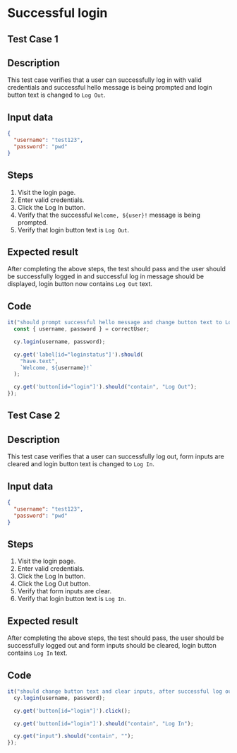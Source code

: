 # Successful login

## Test Case 1

## Description

This test case verifies that a user can successfully log in with valid credentials and
successful hello message is being prompted and login button text is changed to `Log Out`.

## Input data

```json
{
  "username": "test123",
  "password": "pwd"
}
```

## Steps

1. Visit the login page.
2. Enter valid credentials.
3. Click the Log In button.
4. Verify that the successful `Welcome, ${user}!` message is being prompted.
5. Verify that login button text is `Log Out`.

## Expected result

After completing the above steps, the test should pass and the user should be successfully logged in and successful log in message should be displayed, login button now contains `Log Out` text.

## Code

```typescript
it("should prompt successful hello message and change button text to Log Out, if provided credentials are correct", () => {
  const { username, password } = correctUser;

  cy.login(username, password);

  cy.get('label[id="loginstatus"]').should(
    "have.text",
    `Welcome, ${username}!`
  );

  cy.get('button[id="login"]').should("contain", "Log Out");
});
```

## Test Case 2

## Description

This test case verifies that a user can successfully log out,
form inputs are cleared and login button text is changed to `Log In`.

## Input data

```json
{
  "username": "test123",
  "password": "pwd"
}
```

## Steps

1. Visit the login page.
2. Enter valid credentials.
3. Click the Log In button.
4. Click the Log Out button.
5. Verify that form inputs are clear.
6. Verify that login button text is `Log In`.

## Expected result

After completing the above steps, the test should pass, the user should be successfully logged out and form inputs should be cleared, login button contains `Log In` text.

## Code

```typescript
it("should change button text and clear inputs, after successful log out", () => {
  cy.login(username, password);

  cy.get('button[id="login"]').click();

  cy.get('button[id="login"]').should("contain", "Log In");

  cy.get("input").should("contain", "");
});
```
